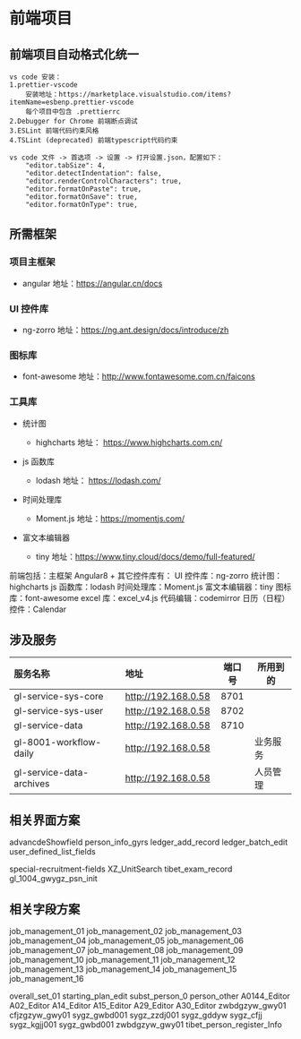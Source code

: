 # 前端项目

## 前端项目自动格式化统一

    vs code 安装：
    1.prettier-vscode
        安装地址：https://marketplace.visualstudio.com/items?itemName=esbenp.prettier-vscode
        每个项目中包含 .prettierrc
    2.Debugger for Chrome 前端断点调试
    3.ESLint 前端代码约束风格
    4.TSLint (deprecated) 前端typescript代码约束

    vs code 文件 -> 首选项 -> 设置 -> 打开设置.json，配置如下：
        "editor.tabSize": 4,
        "editor.detectIndentation": false,
        "editor.renderControlCharacters": true,
        "editor.formatOnPaste": true,
        "editor.formatOnSave": true,
        "editor.formatOnType": true,

## 所需框架

### 项目主框架

-   angular 地址：https://angular.cn/docs

### UI 控件库

-   ng-zorro 地址：https://ng.ant.design/docs/introduce/zh

### 图标库

-   font-awesome 地址：http://www.fontawesome.com.cn/faicons

### 工具库

-   统计图

    -   highcharts 地址： https://www.highcharts.com.cn/

-   js 函数库

    -   lodash 地址： https://lodash.com/

-   时间处理库

    -   Moment.js 地址：https://momentjs.com/

-   富文本编辑器
    -   tiny 地址：https://www.tiny.cloud/docs/demo/full-featured/

前端包括：主框架 Angular8 +
其它控件库有：
UI 控件库：ng-zorro
统计图：highcharts
js 函数库：lodash
时间处理库：Moment.js
富文本编辑器：tiny
图标库：font-awesome
excel 库：excel_v4.js
代码编辑：codemirror
日历（日程）控件：Calendar

## 涉及服务

| 服务名称                 | 地址                | 端口号 | 所用到的 |
| :----------------------- | :------------------ | :----: | -------- |
| gl-service-sys-core      | http://192.168.0.58 |  8701  |
| gl-service-sys-user      | http://192.168.0.58 |  8702  |
| gl-service-data          | http://192.168.0.58 |  8710  |
| gl-8001-workflow-daily   | http://192.168.0.58 |        | 业务服务 |
| gl-service-data-archives | http://192.168.0.58 |        | 人员管理 |

## 相关界面方案
advancdeShowfield
person_info_gyrs
ledger_add_record
ledger_batch_edit
user_defined_list_fields

special-recruitment-fields
XZ_UnitSearch
tibet_exam_record
gl_1004_gwygz_psn_init

## 相关字段方案

job_management_01
job_management_02
job_management_03
job_management_04
job_management_05
job_management_06
job_management_07
job_management_08
job_management_09
job_management_10
job_management_11
job_management_12
job_management_13
job_management_14
job_management_15
job_management_16

overall_set_01
starting_plan_edit
subst_person_0
person_other
A0144_Editor
A02_Editor
A14_Editor
A15_Editor
A29_Editor
A30_Editor
zwbdgzyw_gwy01
cfjzgzyw_gwy01
sygz_gwbd001
sygz_zzdj001
sygz_gddyw
sygz_cfjj
sygz_kgjj001
sygz_gwbd001
zwbdgzyw_gwy01
tibet_person_register_Info
